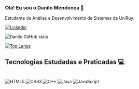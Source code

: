 ### Olá! Eu sou o Danilo Mendonça 👋

Estudante de Análise e Desenvolvimento de Sistemas da UniRuy.

[![Linkedin](https://img.shields.io/badge/LinkedIn-0077B5?style=for-the-badge&logo=linkedin&logoColor=white)](https://www.linkedin.com/in/danilo-mendonça-23833a237/)

![Danilo GitHub stats](https://github-readme-stats.vercel.app/api?username=babucc&show_icons=true&theme=dracula)

[![Top Langs](https://github-readme-stats.vercel.app/api/top-langs/?username=babucc&layout=compact&theme=dracula)](https://github.com/babucc/github-readme-stats)

## Tecnologias Estudadas e Praticadas 💻

<div style="display: inline_block"><br/>
  <img align="center" alt="HTML5" src="https://img.shields.io/badge/HTML5-E34F26?style=for-the-badge&logo=html5&logoColor=white" />
  <img align="center" alt="CSS3" src="https://img.shields.io/badge/CSS3-1572B6?style=for-the-badge&logo=css3&logoColor=white" />
  <img align="center" alt="C++" src="https://img.shields.io/badge/C%2B%2B-00599C?style=for-the-badge&logo=c%2B%2B&logoColor=white" />
  <img align="center" alt="Java" src="https://img.shields.io/badge/Java-ED8B00?style=for-the-badge&logo=openjdk&logoColor=white" />
  <img align="center" alt="JavaScript" src=" https://img.shields.io/badge?style=for-the-badge&logo=openjdk&logoColor=white" />
  </div><br/>
